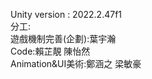 Unity version : 2022.2.47f1<br>
分工: <br>
  遊戲機制完善(企劃):葉宇瀚<br>
  Code:賴芷靚 陳怡然<br>
  Animation&UI美術:鄭涵之 梁敏豪<br>

